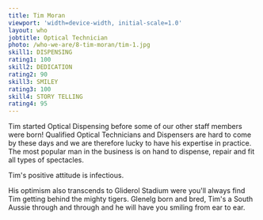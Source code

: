 ```yaml
---
title: Tim Moran
viewport: 'width=device-width, initial-scale=1.0'
layout: who
jobtitle: Optical Technician
photo: /who-we-are/8-tim-moran/tim-1.jpg
skill1: DISPENSING
rating1: 100
skill2: DEDICATION
rating2: 90
skill3: SMILEY
rating3: 100
skill4: STORY TELLING
rating4: 95
---
```


Tim started Optical Dispensing before some of our other staff members were born! Qualified Optical Technicians and Dispensers are hard to come by these days and we are therefore lucky to have his expertise in practice. The most popular man in the business is on hand to dispense, repair and fit all types of spectacles. 

Tim's positive attitude is infectious. 

His optimism also transcends to Gliderol Stadium were you'll always find Tim getting behind the mighty tigers. Glenelg born and bred, Tim's a South Aussie through and through and he will have you smiling from ear to ear.
